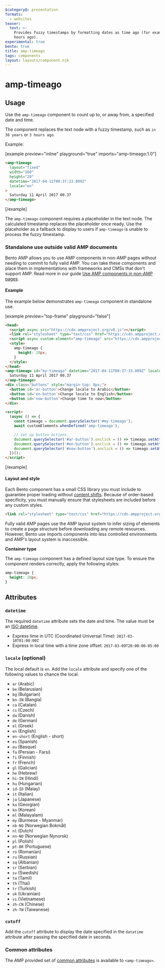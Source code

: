 ```yaml
---
$category@: presentation
formats:
  - websites
teaser:
  text: >-
    Provides fuzzy timestamps by formatting dates as time ago (for example, 3
    hours ago).
experimental: true
bento: true
title: amp-timeago
tags: components
layout: layouts/component.njk
---
```


# amp-timeago

## Usage

Use the `amp-timeago` component to count up to, or away from, a specified date and time.

The component replaces the text node with a fuzzy timestamp, such as `in 30 years` or `3 hours ago`.

Example:

[example preview="inline" playground="true" imports="amp-timeago:1.0"]

```html
<amp-timeago
  layout="fixed"
  width="160"
  height="20"
  datetime="2017-04-11T00:37:33.809Z"
  locale="en"
>
  Saturday 11 April 2017 00.37
</amp-timeago>
```

[/example]

The `amp-timeago` component requires a placeholder in the text node. The calculated timestamp replaces the placeholder once ready. Use the placeholder as a fallback to display to users if `amp-timeago` is unable to process the fuzzy timestamp.

### Standalone use outside valid AMP documents

Bento AMP allows you to use AMP components in non-AMP pages without needing to commit to fully valid AMP. You can take these components and place them in implementations with frameworks and CMSs that don't support AMP. Read more in our guide [Use AMP components in non-AMP pages](https://amp.dev/documentation/guides-and-tutorials/start/bento_guide/).

#### Example

The example below demonstrates `amp-timeago` component in standalone use.

[example preview="top-frame" playground="false"]

```html
<head>
  <script async src="https://cdn.ampproject.org/v0.js"></script>
  <link rel="stylesheet" type="text/css" href="https://cdn.ampproject.org/v0/amp-timeago-1.0.css">
  <script async custom-element="amp-timeago" src="https://cdn.ampproject.org/v0/amp-timeago-1.0.js"></script>
  <style>
    amp-timeago {
      height: 20px;
    }
  </style>
</head>
<amp-timeago id="my-timeago" datetime="2017-04-11T00:37:33.809Z" locale="en">
  Saturday 11 April 2017 00.37
</amp-timeago>
<div class="buttons" style="margin-top: 8px;">
  <button id='ar-button'>Change locale to Arabic</button>
  <button id='en-button'>Change locale to English</button>
  <button id='now-button'>Change time to now</button>
</div>

<script>
  (async () => {
    const timeago = document.querySelector('#my-timeago');
    await customElements.whenDefined('amp-timeago');

    // set up button actions
    document.querySelector('#ar-button').onclick = () => timeago.setAttribute('locale', 'ar');
    document.querySelector('#en-button').onclick = () => timeago.setAttribute('locale', 'en');
    document.querySelector('#now-button').onclick = () => timeago.setAttribute('datetime', 'now');
  })();
</script>
```

[/example]

#### Layout and style

Each Bento component has a small CSS library you must include to guarantee proper loading without [content shifts](https://web.dev/cls/). Because of order-based specificity, you must manually ensure that stylesheets are included before any custom styles.

```html
<link rel="stylesheet" type="text/css" href="https://cdn.ampproject.org/v0/amp-timeago-1.0.css">
```

Fully valid AMP pages use the AMP layout system to infer sizing of elements to create a page structure before downloading any remote resources. However, Bento use imports components into less controlled environments and AMP's layout system is inaccessible.

**Container type**

The `amp-timeago` component has a defined layout size type. To ensure the component renders correctly, apply the following styles:

```css
amp-timeago {
  height: 20px;
}
```

## Attributes

### `datetime`

The required `datetime` attribute sets the date and time. The value must be an [ISO datetime](https://www.w3.org/QA/Tips/iso-date).

-   Express time in UTC (Coordinated Universal Time): `2017-03-10T01:00:00Z`
-   Express in local time with a time zone offset: `2017-03-09T20:00:00-05:00`

### `locale` (optional)

The local default is `en`. Add the `locale` attribute and specify one of the following values to chance the local.

-   `ar` (Arabic)
-   `be` (Belarusian)
-   `bg` (Bulgarian)
-   `bn-IN` (Bangla)
-   `ca` (Catalan)
-   `cs` (Czech)
-   `da` (Danish)
-   `de` (German)
-   `el` (Greek)
-   `en` (English)
-   `en-short` (English - short)
-   `es` (Spanish)
-   `eu` (Basque)
-   `fa` (Persian - Farsi)
-   `fi` (Finnish)
-   `fr` (French)
-   `gl` (Galician)
-   `he` (Hebrew)
-   `hi-IN` (Hindi)
-   `hu` (Hungarian)
-   `id-ID` (Malay)
-   `it` (Italian)
-   `ja` (Japanese)
-   `ka` (Georgian)
-   `ko` (Korean)
-   `ml` (Malayalam)
-   `my` (Burmese - Myanmar)
-   `nb-NO` (Norwegian Bokmål)
-   `nl` (Dutch)
-   `nn-NO` (Norwegian Nynorsk)
-   `pl` (Polish)
-   `pt-BR` (Portuguese)
-   `ro` (Romanian)
-   `ru` (Russian)
-   `sq` (Albanian)
-   `sr` (Serbian)
-   `sv` (Swedish)
-   `ta` (Tamil)
-   `th` (Thai)
-   `tr` (Turkish)
-   `uk` (Ukrainian)
-   `vi` (Vietnamese)
-   `zh-CN` (Chinese)
-   `zh-TW` (Taiwanese)

### `cutoff`

Add the `cutoff` attribute to display the date specified in the `datatime` attribute after passing the specified date in seconds.

### Common attributes

The AMP provided set of [common attributes](https://amp.dev/documentation/guides-and-tutorials/learn/common_attributes) is available to `<amp-timeago>`.
